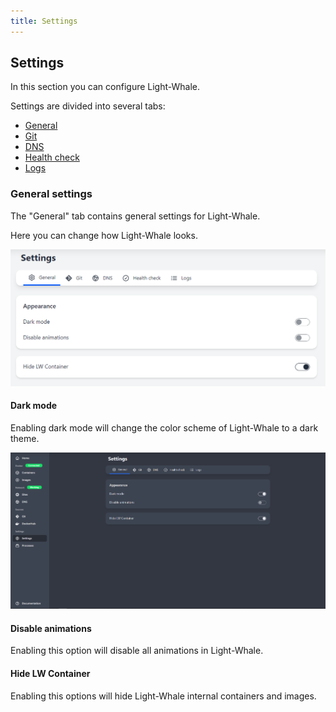 ```yaml
---
title: Settings
---
```


## Settings

In this section you can configure Light-Whale.

Settings are divided into several tabs:
- [General](#general-settings)
- [Git](git)
- [DNS](dns)
- [Health check](health-check)
- [Logs](logs)


### General settings

The "General" tab contains general settings for Light-Whale.

Here you can change how Light-Whale looks.

![](settings_general.PNG)

#### Dark mode

Enabling dark mode will change the color scheme of Light-Whale to a dark theme.

![](dark_mode.PNG)

#### Disable animations

Enabling this option will disable all animations in Light-Whale.

#### Hide LW Container

Enabling this options will hide Light-Whale internal containers and images.


